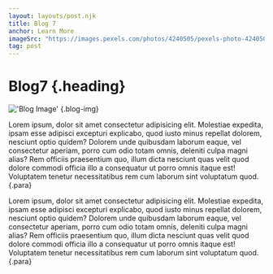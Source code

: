 ```yaml
---
layout: layouts/post.njk
title: Blog 7
anchor: Learn More
imageSrc: "https://images.pexels.com/photos/4240505/pexels-photo-4240505.jpeg?auto=compress&cs=tinysrgb&w=1260&h=750&dpr=1"
tag: post
---
```


# Blog7 {.heading}
!['Blog Image'](https://images.pexels.com/photos/4240505/pexels-photo-4240505.jpeg?auto=compress&cs=tinysrgb&w=1260&h=750&dpr=1) {.blog-img}

Lorem ipsum, dolor sit amet consectetur adipisicing elit. Molestiae expedita, ipsam esse adipisci excepturi explicabo, quod iusto minus repellat dolorem, nesciunt optio quidem? Dolorem unde quibusdam laborum eaque, vel consectetur aperiam, porro cum odio totam omnis, deleniti culpa magni alias? Rem officiis praesentium quo, illum dicta nesciunt quas velit quod dolore commodi officia illo a consequatur ut porro omnis itaque est! Voluptatem tenetur necessitatibus rem cum laborum sint voluptatum quod.
{.para}

Lorem ipsum, dolor sit amet consectetur adipisicing elit. Molestiae expedita, ipsam esse adipisci excepturi explicabo, quod iusto minus repellat dolorem, nesciunt optio quidem? Dolorem unde quibusdam laborum eaque, vel consectetur aperiam, porro cum odio totam omnis, deleniti culpa magni alias? Rem officiis praesentium quo, illum dicta nesciunt quas velit quod dolore commodi officia illo a consequatur ut porro omnis itaque est! Voluptatem tenetur necessitatibus rem cum laborum sint voluptatum quod.
{.para}
